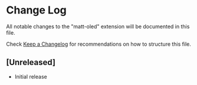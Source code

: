 # Change Log

All notable changes to the "matt-oled" extension will be documented in this file.

Check [Keep a Changelog](http://keepachangelog.com/) for recommendations on how to structure this file.

## [Unreleased]

- Initial release
